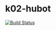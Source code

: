 # k02-hubot

[![Build Status](https://travis-ci.org/waniji/k02-hubot.svg?branch=master)](https://travis-ci.org/waniji/k02-hubot)

